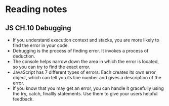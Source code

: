 # Reading notes

## JS CH.10 Debugging

- If you understand execution context and stacks, you are more likely to find the error in your code.
- Debugging is the process of finding error. It invokes a process of deduction.
- The console helps narrow down the area in which the error is located, so you can try to find the exact error.
- JavaScript has 7 different types of errors. Each creates its own error object, which can tell you its line number and gives a description of the error.
- If you know that you may get an error, you can handle it gracefully using the try, catch, finallly statements. Use them to give your users helpful feedback.